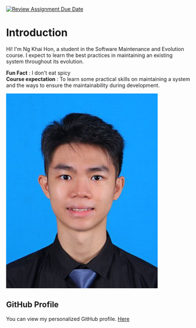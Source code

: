 [![Review Assignment Due Date](https://classroom.github.com/assets/deadline-readme-button-22041afd0340ce965d47ae6ef1cefeee28c7c493a6346c4f15d667ab976d596c.svg)](https://classroom.github.com/a/LQr4ft17)
# Introduction
Hi! I'm Ng Khai Hon, a student in the Software Maintenance and Evolution course. 
I expect to learn the best practices in maintaining an existing system throughout its evolution.

**Fun Fact** : I don't eat spicy  
**Course expectation** : To learn some practical skills on maintaining a system and the ways to ensure the maintainability during development.

![My Image](me.jpg)  <!-- Link to the uploaded image -->

## GitHub Profile

You can view my personalized GitHub profile. [Here](https://github.com/NKHon831)

